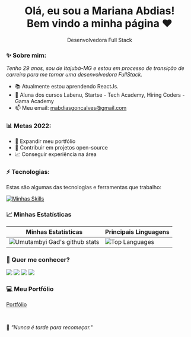 <h1 align='center'>
  Olá, eu sou a Mariana Abdias!
  <br/>
  Bem vindo a minha página ♥
</h1>

<p align='center'>
  Desenvolvedora Full Stack
</p>

### ✨ Sobre mim:

<p>
  <em>
    Tenho 29 anos, sou de Itajubá-MG e estou em processo de transição de carreira para me tornar uma desenvolvedora FullStack.
  </em>
</p>

- 📚 Atualmente estou aprendendo ReactJs.
- 🚀 Aluna dos cursos Labenu, Startse - Tech Academy, Hiring Coders - Gama Academy
- 📫 Meu email: mabdiasgoncalves@gmail.com


### 📊 Metas 2022:

- 📂 Expandir meu portfólio
- 🤝 Contribuir em projetos open-source
- 📈 Conseguir experiência na área


### ⚡️ Tecnologias:

Estas são algumas das tecnologias e ferramentas que trabalho:

[![Minhas Skills](https://skillicons.dev/icons?i=git,github,vscode,html,css,javascript,react,styledcomponents,sass,materialui,graphql,nodejs)](https://skillicons.dev)

### 📈 Minhas Estatísticas

| Minhas Estatísticas                                                                                                                                                            | Principais Linguagens                                                                                                                                                                     |
| ------------------------------------------------------------------------------------------------------------------------------------------------------------------------ | ---------------------------------------------------------------------------------------------------------------------------------------------------------------------------------- |
| ![Umutambyi Gad's github stats](https://github-readme-stats.vercel.app/api?username=m-abdias&show_icons=true&hide_border=true&count_private=true&theme=jolly) | ![Top Languages](https://github-readme-stats.vercel.app/api/top-langs/?username=Kayke-Fujinaka&langs_count=10&count_private=true&hide_border=true&theme=jolly&layout=compact) |

### 💬 Quer me conhecer?

<div>
  <a href="https://www.linkedin.com/in/mariana-abdias-gon%C3%A7alves-16101269/" target="_blank"><img src="https://img.shields.io/badge/-LinkedIn-%230077B5?style=for-the-badge&logo=linkedin&logoColor=white" target="_blank"></a>
  <a href="https://api.whatsapp.com/send/?phone=%2B5535998560346&text&app_absent=0" target="_blank"><img src="https://img.shields.io/badge/WhatsApp-25D366?style=for-the-badge&logo=whatsapp&logoColor=white" target="_blank"></a>
  <a href = "mailto:mabdiasgoncalves@gmail.com"><img src="https://img.shields.io/badge/-Gmail-%23333?style=for-the-badge&logo=gmail&logoColor=white" target="_blank"></a>
  <a href="https://www.instagram.com/marianaabdias/" target="_blank"><img src="https://img.shields.io/badge/-Instagram-%23E4405F?style=for-the-badge&logo=instagram&logoColor=white" target="_blank"></a>
<!--   <a href="https://discord.com/channels/@me/976947932802740294" target="_blank"><img src="https://img.shields.io/badge/Discord-7289DA?style=for-the-badge&logo=discord&logoColor=white" target="_blank"></a> -->
</div>

### 💻 Meu Portfólio
[Portfólio](https://m-abdias.github.io/Portfolio/)

<br>
<p>🧠 <spam style="font-style:italic">"Nunca é tarde para recomeçar."</spam></p>

